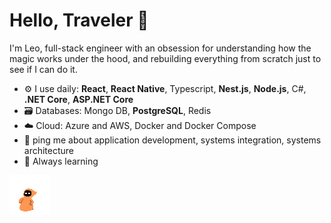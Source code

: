# Hello, Traveler 🖖

I'm Leo, full-stack engineer with an obsession for understanding how the magic works under the hood, and rebuilding everything from scratch just to see if I can do it.

- ⚙️ I use daily: <b>React</b>, <b>React Native</b>, Typescript, <b>Nest.js</b>, <b>Node.js</b>, C#, <b>.NET Core</b>, <b>ASP.NET Core</b>
- 🗃️ Databases: Mongo DB, <b>PostgreSQL</b>, Redis
- ☁️ Cloud: Azure and AWS, Docker and Docker Compose
- 💬 ping me about application development, systems integration, systems architecture
- 🧙 Always learning

<img src="./New_Piskel.gif" />
